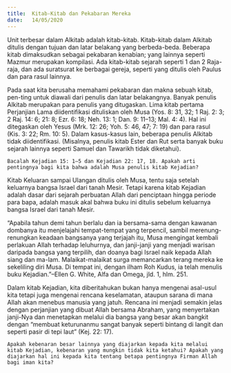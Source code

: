 ```yaml
---
title:  Kitab-Kitab dan Pekabaran Mereka
date:   14/05/2020
---
```


Unit terbesar dalam Alkitab adalah kitab-kitab. Kitab-kitab dalam Alkitab ditulis dengan tujuan dan latar belakang yang berbeda-beda. Beberapa kitab dimaksudkan sebagai pekabaran kenabian; yang lainnya seperti Mazmur merupakan kompilasi. Ada kitab-kitab sejarah seperti 1 dan 2 Raja-raja, dan ada suratsurat ke berbagai gereja, seperti yang ditulis oleh Paulus dan para rasul lainnya. 

Pada saat kita berusaha memahami pekabaran dan makna sebuah kitab, pen-ting untuk diawali dari penulis dan latar belakangnya. Banyak penulis Alkitab merupakan para penulis yang ditugaskan. Lima kitab pertama Perjanjian Lama diidentifikasi dituliskan oleh Musa (Yos. 8: 31, 32; 1 Raj. 2: 3; 2 Raj. 14: 6; 21: 8; Ezr. 6: 18; Neh. 13: 1; Dan. 9: 11–13; Mal. 4: 4). Hal ini ditegaskan oleh Yesus (Mrk. 12: 26; Yoh. 5: 46, 47; 7: 19) dan para rasul (Kis. 3: 22; Rm. 10: 5). Dalam kasus-kasus lain, beberapa penulis Alkitab tidak diidentifikasi. (Misalnya, penulis kitab Ester dan Rut serta banyak buku sejarah lainnya seperti Samuel dan Tawarikh tidak diketahui). 

`Bacalah Kejadian 15: 1–5 dan Kejadian 22: 17, 18. Apakah arti pentingnya bagi kita bahwa adalah Musa penulis kitab Kejadian?` 

Kitab Keluaran sampai Ulangan ditulis oleh Musa, tentu saja setelah keluarnya bangsa Israel dari tanah Mesir. Tetapi karena kitab Kejadian adalah dasar dari sejarah perbuatan Allah dari penciptaan hingga periode para bapa, adalah masuk akal bahwa buku ini ditulis sebelum keluarnya bangsa Israel dari tanah Mesir. 

“Apabila tahun demi tahun berlalu dan ia bersama-sama dengan kawanan dombanya itu menjelajahi tempat-tempat yang terpencil, sambil merenung-renungkan keadaan bangsanya yang terjajah itu, Musa mengingat kembali perlakuan Allah terhadap leluhurnya, dan janji-janji yang menjadi warisan daripada bangsa yang terpilih, dan doanya bagi Israel naik kepada Allah siang dan ma-lam. Malaikat-malaikat surga memancarkan terang mereka ke sekeliling diri Musa. Di tempat ini, dengan ilham Roh Kudus, ia telah menulis buku Kejadian.”–Ellen G. White, Alfa dan Omega, jld. 1, hlm. 251. 

Dalam kitab Kejadian, kita diberitahukan bukan hanya mengenai asal-usul kita tetapi juga mengenai rencana keselamatan, ataupun sarana di mana Allah akan menebus manusia yang jatuh. Rencana ini menjadi semakin jelas dengan perjanjian yang dibuat Allah bersama Abraham, yang menyertakan janji-Nya dan menetapkan melalui dia bangsa yang besar akan bangkit dengan “membuat keturunanmu sangat banyak seperti bintang di langit dan seperti pasir di tepi laut” (Kej. 22: 17). 

`Apakah kebenaran besar lainnya yang diajarkan kepada kita melalui kitab Kejadian, kebenaran yang mungkin tidak kita ketahui? Apakah yang diajarkan hal ini kepada kita tentang betapa pentingnya Firman Allah bagi iman kita?`